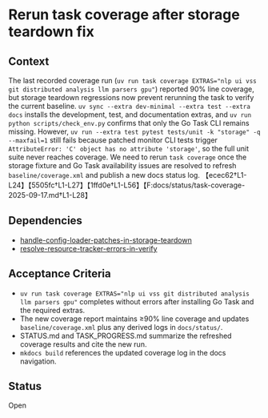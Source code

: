 # Rerun task coverage after storage teardown fix

## Context
The last recorded coverage run (`uv run task coverage EXTRAS="nlp ui vss git distributed analysis llm parsers gpu"`)
reported 90% line coverage, but storage teardown regressions now prevent
rerunning the task to verify the current baseline.
`uv sync --extra dev-minimal --extra test --extra docs` installs the development, test, and documentation extras, and `uv run python scripts/check_env.py` confirms that only the Go Task CLI remains missing. However, `uv run --extra test pytest tests/unit -k
"storage" -q --maxfail=1` still fails because patched monitor CLI tests trigger `AttributeError: 'C' object has no attribute 'storage'`, so the full unit suite never reaches coverage. We need to rerun `task coverage` once the storage fixture and Go Task availability issues are resolved to refresh `baseline/coverage.xml` and publish a new docs status log.
【ecec62†L1-L24】【5505fc†L1-L27】【1ffd0e†L1-L56】【F:docs/status/task-coverage-2025-09-17.md†L1-L28】

## Dependencies
- [handle-config-loader-patches-in-storage-teardown](handle-config-loader-patches-in-storage-teardown.md)
- [resolve-resource-tracker-errors-in-verify](resolve-resource-tracker-errors-in-verify.md)

## Acceptance Criteria
- `uv run task coverage EXTRAS="nlp ui vss git distributed analysis llm parsers gpu"`
  completes without errors after installing Go Task and the required extras.
- The new coverage report maintains ≥90% line coverage and updates
  `baseline/coverage.xml` plus any derived logs in `docs/status/`.
- STATUS.md and TASK_PROGRESS.md summarize the refreshed coverage results and
  cite the new run.
- `mkdocs build` references the updated coverage log in the docs navigation.

## Status
Open
